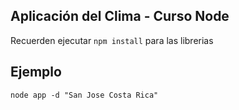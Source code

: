 ## Aplicación del Clima - Curso Node

Recuerden ejecutar ```npm install``` para las librerias

## Ejemplo

```
node app -d "San Jose Costa Rica"
```